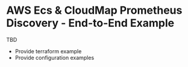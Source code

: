 # AWS Ecs & CloudMap Prometheus Discovery - End-to-End Example

TBD

* Provide terraform example
* Provide configuration examples